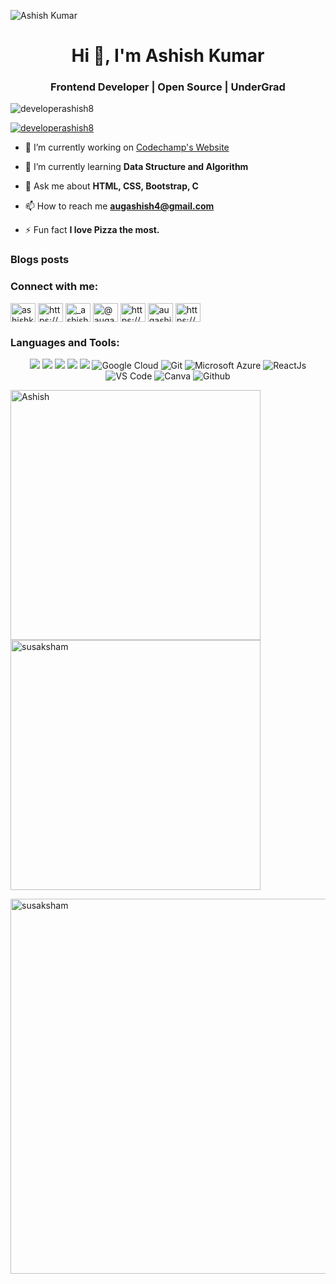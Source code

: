 ![Ashish Kumar](https://user-images.githubusercontent.com/90233808/194742137-1381fc53-a2b0-4497-9125-336ae26a2e11.png)

<h1 align="center">Hi 👋, I'm Ashish Kumar</h1>
<h3 align="center">Frontend Developer | Open Source | UnderGrad</h3>

<p align="left"> <img src="https://komarev.com/ghpvc/?username=developerashish8&label=Profile%20views&color=0e75b6&style=flat" alt="developerashish8" /> </p>

<p align="left"> <a href="https://github.com/ryo-ma/github-profile-trophy"><img src="https://github-profile-trophy.vercel.app/?username=developerashish8" alt="developerashish8" /></a> </p>

- 🔭 I’m currently working on [Codechamp's Website](https://codechamp.tech/)

- 🌱 I’m currently learning **Data Structure and Algorithm**

- 💬 Ask me about **HTML, CSS, Bootstrap, C**

- 📫 How to reach me **augashish4@gmail.com**

- ⚡ Fun fact **I love Pizza the most.**

### Blogs posts
<!-- BLOG-POST-LIST:START -->
<!-- BLOG-POST-LIST:END -->

<h3 align="left">Connect with me:</h3>
<p align="left">
<a href="https://twitter.com/ashishk23857136" target="blank"><img align="center" src="https://raw.githubusercontent.com/rahuldkjain/github-profile-readme-generator/master/src/images/icons/Social/twitter.svg" alt="ashishk23857136" height="30" width="40" /></a>
<a href="https://linkedin.com/in/https://www.linkedin.com/in/ashish-kumar-he-him-4566211a3" target="blank"><img align="center" src="https://raw.githubusercontent.com/rahuldkjain/github-profile-readme-generator/master/src/images/icons/Social/linked-in-alt.svg" alt="https://www.linkedin.com/in/ashish-kumar-he-him-4566211a3" height="30" width="40" /></a>
<a href="https://instagram.com/_ashish__k" target="blank"><img align="center" src="https://raw.githubusercontent.com/rahuldkjain/github-profile-readme-generator/master/src/images/icons/Social/instagram.svg" alt="_ashish__k" height="30" width="40" /></a>
<a href="https://medium.com/@augashish4" target="blank"><img align="center" src="https://raw.githubusercontent.com/rahuldkjain/github-profile-readme-generator/master/src/images/icons/Social/medium.svg" alt="@augashish4" height="30" width="40" /></a>
<a href="https://www.youtube.com/c/https://www.youtube.com/channel/ucw39myihyyoicgsth3cdymq" target="blank"><img align="center" src="https://raw.githubusercontent.com/rahuldkjain/github-profile-readme-generator/master/src/images/icons/Social/youtube.svg" alt="https://www.youtube.com/channel/ucw39myihyyoicgsth3cdymq" height="30" width="40" /></a>
<a href="https://www.hackerrank.com/augashish4" target="blank"><img align="center" src="https://raw.githubusercontent.com/rahuldkjain/github-profile-readme-generator/master/src/images/icons/Social/hackerrank.svg" alt="augashish4" height="30" width="40" /></a>
<a href="https://discord.gg/https://discord.com/invite/vVM4hBKnHt" target="blank"><img align="center" src="https://raw.githubusercontent.com/rahuldkjain/github-profile-readme-generator/master/src/images/icons/Social/discord.svg" alt="https://discord.com/invite/vVM4hBKnHt" height="30" width="40" /></a>
</p>

<h3 align="left">Languages and Tools:</h3>
<p align="center"> <img src="https://img.shields.io/badge/HTML5-E34F26?style=for-the-badge&logo=html5&logoColor=white" />
   <img src="https://img.shields.io/badge/CSS3-1572B6?style=for-the-badge&logo=css3&logoColor=white" />
   <img src="https://img.shields.io/badge/Bootstrap-563D7C?style=for-the-badge&logo=bootstrap&logoColor=white" />
   <img src="https://img.shields.io/badge/JavaScript-323330?style=for-the-badge&logo=javascript&logoColor=F7DF1E" /> 
   <img src="https://img.shields.io/badge/c-%2300599C.svg?&style=for-the-badge&logo=c&logoColor=white" />
   <img alt="Google Cloud" src="https://img.shields.io/badge/Google_Cloud-4285F4?style=for-the-badge&logo=google-cloud&logoColor=white" />
   <img alt="Git" src="https://img.shields.io/badge/Git-F05032?style=for-the-badge&logo=git&logoColor=white" />
   <img alt="Microsoft Azure" src="https://img.shields.io/badge/microsoft%20azure-0089D6?style=for-the-badge&logo=microsoft-azure&logoColor=white" />
   <img alt="ReactJs" src="https://img.shields.io/badge/React-20232A?style=for-the-badge&logo=react&logoColor=61DAFB" />
   <img alt="VS Code" src="https://img.shields.io/badge/Visual_Studio_Code-0078D4?style=for-the-badge&logo=visual%20studio%20code&logoColor=white" />
   <img alt="Canva" src="https://img.shields.io/badge/Canva-F05032?style=for-the-badge&logo=canva&logoColor=white" />
   <img alt="Github" src="https://img.shields.io/badge/Github-white?style=for-the-badge&logo=github&logoColor=black" />
   </p>

<p><img align="left" src="https://github-readme-stats.vercel.app/api/top-langs?username=developerashish8&show_icons=true&locale=en&layout=compact&theme=algolia" width="400" alt="Ashish" /></p>


<p>&nbsp;<img align="center" src="https://github-readme-stats.vercel.app/api?username=developerashish8&show_icons=true&locale=en&theme=algolia" width="400" alt="susaksham" /></p>

<p><img align="center" src="https://github-readme-streak-stats.herokuapp.com/?user=developerashish8&theme=algolia" alt="susaksham" width="600"/></p>


